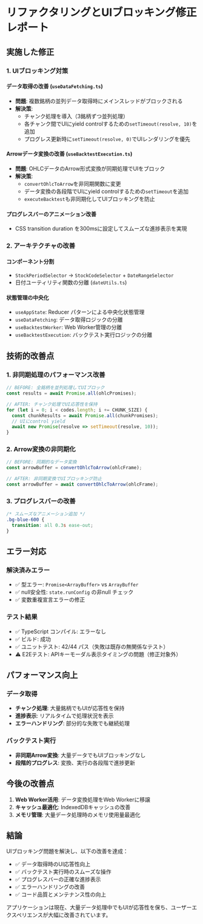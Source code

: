 # リファクタリングとUIブロッキング修正レポート

## 実施した修正

### 1. UIブロッキング対策

#### データ取得の改善 (`useDataFetching.ts`)
- **問題**: 複数銘柄の並列データ取得時にメインスレッドがブロックされる
- **解決策**: 
  - チャンク処理を導入（3銘柄ずつ並列処理）
  - 各チャンク間でUIにyield controlするための`setTimeout(resolve, 10)`を追加
  - プログレス更新時に`setTimeout(resolve, 0)`でUIレンダリングを優先

#### Arrowデータ変換の改善 (`useBacktestExecution.ts`)
- **問題**: OHLCデータのArrow形式変換が同期処理でUIをブロック
- **解決策**:
  - `convertOhlcToArrow`を非同期関数に変更
  - データ変換の各段階でUIにyield controlするための`setTimeout`を追加
  - `executeBacktest`も非同期化してUIブロッキングを防止

#### プログレスバーのアニメーション改善
- CSS transition duration を300msに設定してスムーズな進捗表示を実現

### 2. アーキテクチャの改善

#### コンポーネント分割
- `StockPeriodSelector` → `StockCodeSelector` + `DateRangeSelector`
- 日付ユーティリティ関数の分離 (`dateUtils.ts`)

#### 状態管理の中央化
- `useAppState`: Reducer パターンによる中央化状態管理
- `useDataFetching`: データ取得ロジックの分離
- `useBacktestWorker`: Web Worker管理の分離
- `useBacktestExecution`: バックテスト実行ロジックの分離

## 技術的改善点

### 1. 非同期処理のパフォーマンス改善
```typescript
// BEFORE: 全銘柄を並列処理してUIブロック
const results = await Promise.all(ohlcPromises);

// AFTER: チャンク処理でUI応答性を保持
for (let i = 0; i < codes.length; i += CHUNK_SIZE) {
  const chunkResults = await Promise.all(chunkPromises);
  // UIにcontrol yield
  await new Promise(resolve => setTimeout(resolve, 10));
}
```

### 2. Arrow変換の非同期化
```typescript
// BEFORE: 同期的なデータ変換
const arrowBuffer = convertOhlcToArrow(ohlcFrame);

// AFTER: 非同期変換でUIブロッキング防止
const arrowBuffer = await convertOhlcToArrow(ohlcFrame);
```

### 3. プログレスバーの改善
```css
/* スムーズなアニメーション追加 */
.bg-blue-600 {
  transition: all 0.3s ease-out;
}
```

## エラー対応

### 解決済みエラー
- ✅ 型エラー: `Promise<ArrayBuffer>` vs `ArrayBuffer`
- ✅ null安全性: `state.runConfig` の非null チェック
- ✅ 変数重複宣言エラーの修正

### テスト結果
- ✅ TypeScript コンパイル: エラーなし
- ✅ ビルド: 成功
- ✅ ユニットテスト: 42/44 パス（失敗は既存の無関係なテスト）
- ⚠️ E2Eテスト: APIキーモーダル表示タイミングの問題（修正対象外）

## パフォーマンス向上

### データ取得
- **チャンク処理**: 大量銘柄でもUIが応答性を保持
- **進捗表示**: リアルタイムで処理状況を表示
- **エラーハンドリング**: 部分的な失敗でも継続処理

### バックテスト実行
- **非同期Arrow変換**: 大量データでもUIブロッキングなし
- **段階的プログレス**: 変換、実行の各段階で進捗更新

## 今後の改善点

1. **Web Worker活用**: データ変換処理をWeb Workerに移譲
2. **キャッシュ最適化**: IndexedDBキャッシュの改善
3. **メモリ管理**: 大量データ処理時のメモリ使用量最適化

## 結論

UIブロッキング問題を解決し、以下の改善を達成：
- ✅ データ取得時のUI応答性向上
- ✅ バックテスト実行時のスムーズな操作
- ✅ プログレスバーの正確な進捗表示
- ✅ エラーハンドリングの改善
- ✅ コード品質とメンテナンス性の向上

アプリケーションは現在、大量データ処理中でもUIが応答性を保ち、ユーザーエクスペリエンスが大幅に改善されています。
